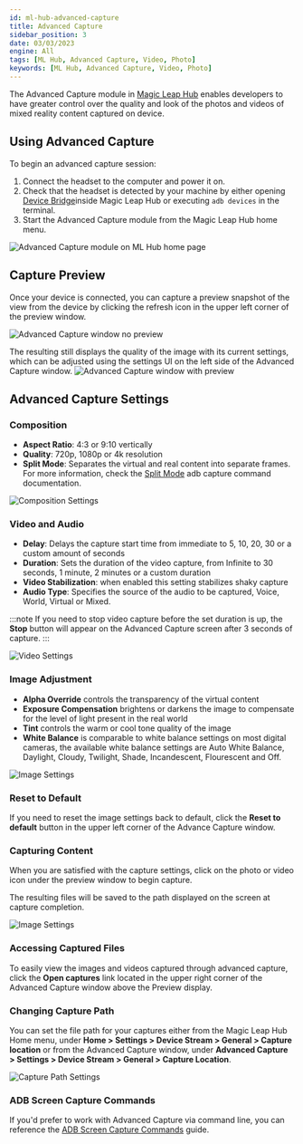 ```yaml
---
id: ml-hub-advanced-capture
title: Advanced Capture
sidebar_position: 3
date: 03/03/2023
engine: All
tags: [ML Hub, Advanced Capture, Video, Photo]
keywords: [ML Hub, Advanced Capture, Video, Photo]
---
```


The Advanced Capture module in [Magic Leap Hub](/docs/guides/developer-tools/ml-hub/magic-leap-hub) enables developers to have greater control over the quality and look of the photos and videos of mixed reality content captured on device.

## Using Advanced Capture

To begin an advanced capture session:

1. Connect the headset to the computer and power it on.
2. Check that the headset is detected by your machine by either opening [Device Bridge](/docs/guides/developer-tools/ml-hub/ml-hub-device-bridge)inside Magic Leap Hub or executing `adb devices` in the terminal.
3. Start the Advanced Capture module from the Magic Leap Hub home menu.

![Advanced Capture module on ML Hub home page](/img/ml-hub/advanced-capture/advanced_capture_home.jpg)

## Capture Preview

Once your device is connected, you can capture a preview snapshot of the view from the device by clicking the refresh icon in the upper left corner of the preview window.

![Advanced Capture window no preview](/img/ml-hub/advanced-capture/home_no_preview.jpg)

The resulting still displays the quality of the image with its current settings, which can be adjusted using the settings UI on the left side of the Advanced Capture window.
![Advanced Capture window with preview](/img/ml-hub/advanced-capture/home_preview.jpg)

## Advanced Capture Settings

### Composition

- **Aspect Ratio**: 4:3 or 9:10 vertically
- **Quality**: 720p, 1080p or 4k resolution
- **Split Mode**: Separates the virtual and real content into separate frames. For more information, check the [Split Mode](/docs/guides/developer-tools/android-debug-bridge/android-capture-commands#split-mode) adb capture command documentation.

![Composition Settings](/img/ml-hub/advanced-capture/composition_settings.jpg)

### Video and Audio

- **Delay**: Delays the capture start time from immediate to 5, 10, 20, 30 or a custom amount of seconds
- **Duration**: Sets the duration of the video capture, from Infinite to 30 seconds, 1 minute, 2 minutes or a custom duration
- **Video Stabilization**: when enabled this setting stabilizes shaky capture
- **Audio Type**: Specifies the source of the audio to be captured, Voice, World, Virtual or Mixed.

:::note
If you need to stop video capture before the set duration is up, the **Stop** button will appear on the Advanced Capture screen after 3 seconds of capture.
:::

![Video Settings](/img/ml-hub/advanced-capture/video_settings.jpg)

### Image Adjustment

- **Alpha Override** controls the transparency of the virtual content
- **Exposure Compensation** brightens or darkens the image to compensate for the level of light present in the real world
- **Tint** controls the warm or cool tone quality of the image
- **White Balance** is comparable to white balance settings on most digital cameras, the available white balance settings are Auto White Balance, Daylight, Cloudy, Twilight, Shade, Incandescent, Flourescent and Off.

![Image Settings](/img/ml-hub/advanced-capture/image_settings.jpg)

### Reset to Default

If you need to reset the image settings back to default, click the **Reset to default** button in the upper left corner of the Advance Capture window.

### Capturing Content

When you are satisfied with the capture settings, click on the photo or video icon under the preview window to begin capture.

The resulting files will be saved to the path displayed on the screen at capture completion.

![Image Settings](/img/ml-hub/advanced-capture/capture_success.jpg)

### Accessing Captured Files

To easily view the images and videos captured through advanced capture, click the **Open captures** link located in the upper right corner of the Advanced Capture window above the Preview display.

### Changing Capture Path

You can set the file path for your captures either from the Magic Leap Hub Home menu, under **Home > Settings > Device Stream > General > Capture location** or from the Advanced Capture window, under **Advanced Capture > Settings > Device Stream > General > Capture Location**.

![Capture Path Settings](/img/ml-hub/advanced-capture/capture_path.jpg)

### ADB Screen Capture Commands

If you'd prefer to work with Advanced Capture via command line, you can reference the [ADB Screen Capture Commands](/docs/guides/developer-tools/android-debug-bridge/android-capture-commands) guide.
